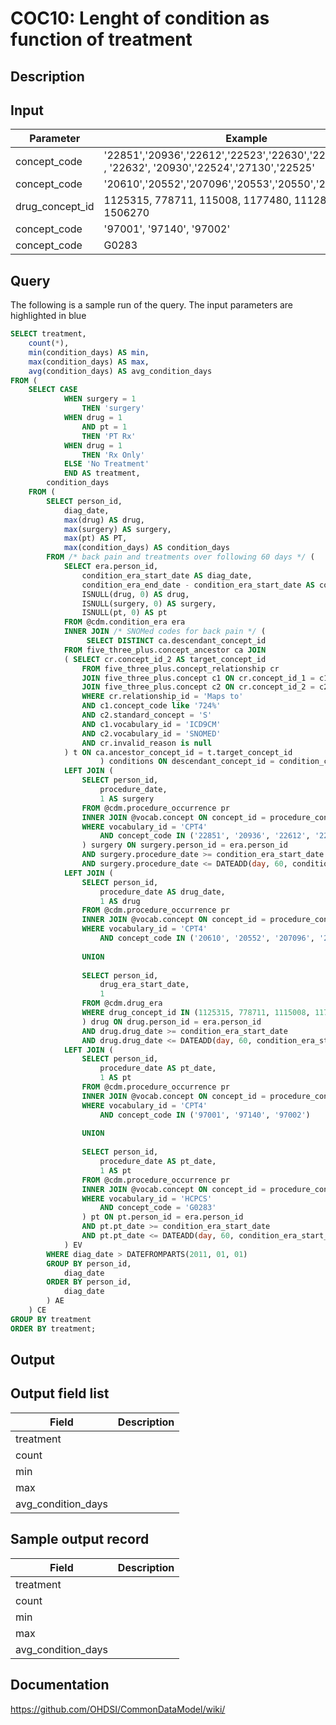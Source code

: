 <!---
Group:condition occurrence combinations
Name:COC10 Lenght of condition as function of treatment
Author:Patrick Ryan
CDM Version: 5.0
-->

# COC10: Lenght of condition as function of treatment

## Description
## Input

|  Parameter |  Example |  Mandatory |  Notes |
| --- | --- | --- | --- |
| concept_code | '22851','20936','22612','22523','22630','22614','22842' , '22632', '20930','22524','27130','22525' | Yes |   |
| concept_code | '20610','20552','207096','20553','20550','20605' | Yes |   |
| drug_concept_id | 1125315, 778711, 115008, 1177480, 1112807, 1506270 | Yes |   |
| concept_code | '97001', '97140', '97002' | Yes |   |
| concept_code | G0283 | Yes |   |

## Query
The following is a sample run of the query. The input parameters are highlighted in  blue  

```sql
SELECT treatment,
	count(*),
	min(condition_days) AS min,
	max(condition_days) AS max,
	avg(condition_days) AS avg_condition_days
FROM (
	SELECT CASE 
			WHEN surgery = 1
				THEN 'surgery'
			WHEN drug = 1
				AND pt = 1
				THEN 'PT Rx'
			WHEN drug = 1
				THEN 'Rx Only'
			ELSE 'No Treatment'
			END AS treatment,
		condition_days
	FROM (
		SELECT person_id,
			diag_date,
			max(drug) AS drug,
			max(surgery) AS surgery,
			max(pt) AS PT,
			max(condition_days) AS condition_days
		FROM /* back pain and treatments over following 60 days */ (
			SELECT era.person_id,
				condition_era_start_date AS diag_date,
				condition_era_end_date - condition_era_start_date AS condition_days,
				ISNULL(drug, 0) AS drug,
				ISNULL(surgery, 0) AS surgery,
				ISNULL(pt, 0) AS pt
			FROM @cdm.condition_era era
			INNER JOIN /* SNOMed codes for back pain */ (
				 SELECT DISTINCT ca.descendant_concept_id
            FROM five_three_plus.concept_ancestor ca JOIN
            ( SELECT cr.concept_id_2 AS target_concept_id
                FROM five_three_plus.concept_relationship cr
                JOIN five_three_plus.concept c1 ON cr.concept_id_1 = c1.concept_id
                JOIN five_three_plus.concept c2 ON cr.concept_id_2 = c2.concept_id
                WHERE cr.relationship_id = 'Maps to'
                AND c1.concept_code like '724%'
                AND c2.standard_concept = 'S'
                AND c1.vocabulary_id = 'ICD9CM'
                AND c2.vocabulary_id = 'SNOMED'
                AND cr.invalid_reason is null
            ) t ON ca.ancestor_concept_id = t.target_concept_id            
    				) conditions ON descendant_concept_id = condition_concept_id
			LEFT JOIN (
				SELECT person_id,
					procedure_date,
					1 AS surgery
				FROM @cdm.procedure_occurrence pr
				INNER JOIN @vocab.concept ON concept_id = procedure_concept_id
				WHERE vocabulary_id = 'CPT4'
					AND concept_code IN ('22851', '20936', '22612', '22523', '22630', '22614*', '22842', '22632', '20930', '22524', '27130', '22525')
				) surgery ON surgery.person_id = era.person_id
				AND surgery.procedure_date >= condition_era_start_date
				AND surgery.procedure_date <= DATEADD(day, 60, condition_era_start_date)
			LEFT JOIN (
				SELECT person_id,
					procedure_date AS drug_date,
					1 AS drug
				FROM @cdm.procedure_occurrence pr
				INNER JOIN @vocab.concept ON concept_id = procedure_concept_id
				WHERE vocabulary_id = 'CPT4'
					AND concept_code IN ('20610', '20552', '207096', '20553', '20550', '20605', '20551', '20600', '23350')
				
				UNION
				
				SELECT person_id,
					drug_era_start_date,
					1
				FROM @cdm.drug_era
				WHERE drug_concept_id IN (1125315, 778711, 1115008, 1177480, 1112807, 1506270)
				) drug ON drug.person_id = era.person_id
				AND drug.drug_date >= condition_era_start_date
				AND drug.drug_date <= DATEADD(day, 60, condition_era_start_date)
			LEFT JOIN (
				SELECT person_id,
					procedure_date AS pt_date,
					1 AS pt
				FROM @cdm.procedure_occurrence pr
				INNER JOIN @vocab.concept ON concept_id = procedure_concept_id
				WHERE vocabulary_id = 'CPT4'
					AND concept_code IN ('97001', '97140', '97002')
				
				UNION
				
				SELECT person_id,
					procedure_date AS pt_date,
					1 AS pt
				FROM @cdm.procedure_occurrence pr
				INNER JOIN @vocab.concept ON concept_id = procedure_concept_id
				WHERE vocabulary_id = 'HCPCS'
					AND concept_code = 'G0283'
				) pt ON pt.person_id = era.person_id
				AND pt.pt_date >= condition_era_start_date
				AND pt.pt_date <= DATEADD(day, 60, condition_era_start_date)
			) EV
		WHERE diag_date > DATEFROMPARTS(2011, 01, 01)
		GROUP BY person_id,
			diag_date
		ORDER BY person_id,
			diag_date
		) AE
	) CE
GROUP BY treatment
ORDER BY treatment;
```

## Output

## Output field list

|  Field |  Description |
| --- | --- |
| treatment |   |
| count |   |
| min |   |
| max |   |
| avg_condition_days |   |

## Sample output record

|  Field |  Description |
| --- | --- |
| treatment |   |
| count |   |
| min |   |
| max |   |
| avg_condition_days |   |

## Documentation
https://github.com/OHDSI/CommonDataModel/wiki/
